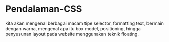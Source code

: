 # Pendalaman-CSS
kita akan mengenal berbagai macam tipe selector, formatting text, bermain dengan warna, mengenal apa itu box model, positioning, hingga penyusunan layout pada website menggunakan teknik floating.
